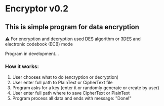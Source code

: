 # Encryptor v0.2

## This is simple program for data encryption
:warning: For encryption and decryption used DES algorithm or 3DES and electronic codebook (ECB) mode

Program in development...

### How it works:
1. User chooses what to do (encryption or decryption)
1. User enter full path to PlainText or CipherText file 
1. Program asks for a key (enter it or randomly generate or create by user)
1. User enter full path where to save CipherText or PlainText
1. Program process all data and ends with message: "Done!" 

